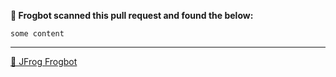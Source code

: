 **🚨 Frogbot scanned this pull request and found the below:**

```
some content
```

---

[🐸 JFrog Frogbot](https://github.com/jfrog/frogbot#readme)